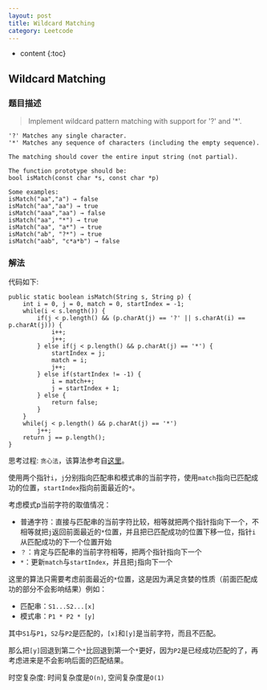 ```yaml
---
layout: post
title: Wildcard Matching
category: Leetcode
---
```


* content
{:toc}

## Wildcard Matching

### 题目描述

> Implement wildcard pattern matching with support for '?' and '*'.
>
    '?' Matches any single character.
    '*' Matches any sequence of characters (including the empty sequence).
>
    The matching should cover the entire input string (not partial).
>
    The function prototype should be:
    bool isMatch(const char *s, const char *p)
>
    Some examples:
    isMatch("aa","a") → false
    isMatch("aa","aa") → true
    isMatch("aaa","aa") → false
    isMatch("aa", "*") → true
    isMatch("aa", "a*") → true
    isMatch("ab", "?*") → true
    isMatch("aab", "c*a*b") → false

### 解法

代码如下:

    public static boolean isMatch(String s, String p) {
        int i = 0, j = 0, match = 0, startIndex = -1;
        while(i < s.length()) {
            if(j < p.length() && (p.charAt(j) == '?' || s.charAt(i) == p.charAt(j))) {
                i++;
                j++;
            } else if(j < p.length() && p.charAt(j) == '*') {
                startIndex = j;
                match = i;
                j++;
            } else if(startIndex != -1) {
                i = match++;
                j = startIndex + 1;
            } else {
                return false;
            }
        }
        while(j < p.length() && p.charAt(j) == '*')
            j++;
        return j == p.length();
    }

思考过程: `贪心法`，该算法参考自[这里](https://leetcode.com/discuss/10133/linear-runtime-and-constant-space-solution)。

使用两个指针`i`，`j`分别指向匹配串和模式串的当前字符，使用`match`指向已匹配成功的位置，`startIndex`指向前面最近的`*`。

考虑模式p当前字符的取值情况：

* 普通字符：直接与匹配串的当前字符比较，相等就把两个指针指向下一个，不相等就把`j`返回前面最近的`*`位置，并且把已匹配成功的位置下移一位，指针`i`从匹配成功的下一个位置开始
* `？`：肯定与匹配串的当前字符相等，把两个指针指向下一个
* `*`：更新`match`与`startIndex`，并且把`j`指向下一个

这里的算法只需要考虑前面最近的`*`位置，这是因为满足贪婪的性质（前面匹配成功的部分不会影响结果）例如：

* 匹配串：`S1...S2...[x]`
* 模式串：`P1 * P2 * [y]`

其中`S1`与`P1`，`S2`与`P2`是匹配的，`[x]`和`[y]`是当前字符，而且不匹配。

那么把`[y]`回退到第二个`*`比回退到第一个`*`更好，因为`P2`是已经成功匹配的了，再考虑进来是不会影响后面的匹配结果。

时空复杂度: 时间复杂度是`O(n)`, 空间复杂度是`O(1)`